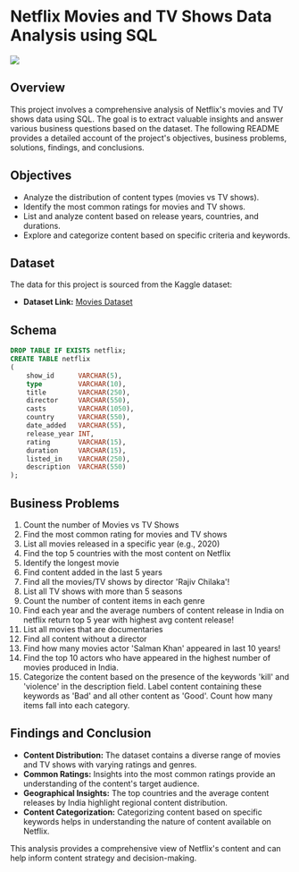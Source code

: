 # Netflix Movies and TV Shows Data Analysis using SQL

![](https://github.com/najirh/netflix_sql_project/blob/main/logo.png)


## Overview
This project involves a comprehensive analysis of Netflix's movies and TV shows data using SQL. The goal is to extract valuable 
insights and answer various business questions based on the dataset. The following README provides a detailed account of the project's
objectives, business problems, solutions, findings, and conclusions.


## Objectives

- Analyze the distribution of content types (movies vs TV shows).
- Identify the most common ratings for movies and TV shows.
- List and analyze content based on release years, countries, and durations.
- Explore and categorize content based on specific criteria and keywords.


## Dataset

The data for this project is sourced from the Kaggle dataset:

- **Dataset Link:** [Movies Dataset](https://www.kaggle.com/datasets/shivamb/netflix-shows?resource=download)


## Schema

```sql
DROP TABLE IF EXISTS netflix;
CREATE TABLE netflix
(
    show_id      VARCHAR(5),
    type         VARCHAR(10),
    title        VARCHAR(250),
    director     VARCHAR(550),
    casts        VARCHAR(1050),
    country      VARCHAR(550),
    date_added   VARCHAR(55),
    release_year INT,
    rating       VARCHAR(15),
    duration     VARCHAR(15),
    listed_in    VARCHAR(250),
    description  VARCHAR(550)
);
```


## Business Problems 

  1. Count the number of Movies vs TV Shows
  2. Find the most common rating for movies and TV shows
  3. List all movies released in a specific year (e.g., 2020)
  4. Find the top 5 countries with the most content on Netflix
  5. Identify the longest movie
  6. Find content added in the last 5 years
  7. Find all the movies/TV shows by director 'Rajiv Chilaka'!
  8. List all TV shows with more than 5 seasons
  9. Count the number of content items in each genre
 10. Find each year and the average numbers of content release in India on netflix return top 5 year with highest avg content release!
 11. List all movies that are documentaries
 12. Find all content without a director
 13. Find how many movies actor 'Salman Khan' appeared in last 10 years!
 14. Find the top 10 actors who have appeared in the highest number of movies produced in India.
 15. Categorize the content based on the presence of the keywords 'kill' and 'violence' in the description field. Label content containing
     these keywords as 'Bad' and all other content as 'Good'. Count how many items fall into each category.



## Findings and Conclusion

- **Content Distribution:** The dataset contains a diverse range of movies and TV shows with varying ratings and genres.
- **Common Ratings:** Insights into the most common ratings provide an understanding of the content's target audience.
- **Geographical Insights:** The top countries and the average content releases by India highlight regional content distribution.
- **Content Categorization:** Categorizing content based on specific keywords helps in understanding the nature of content available on Netflix.

This analysis provides a comprehensive view of Netflix's content and can help inform content strategy and decision-making.

